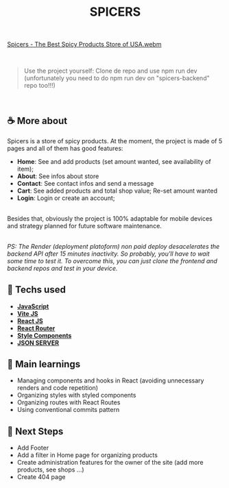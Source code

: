 <h1 align=center> SPICERS </h1>

<br>

[Spicers - The Best Spicy Products Store of USA.webm](https://github.com/roberiof/spicers-frontend/assets/107323497/2d65d3f4-05ea-4dd8-a86c-7ce63d8f189d)

<br>

> Use the project yourself: Clone de repo and use npm run dev (unfortunately you need to do npm run dev on "spicers-backend" repo too!!!)

<br>

## ☕ More about 
Spicers is a store of spicy products. At the moment, the project is made of 5 pages and all of them has good features:
  * **Home**: See and add products (set amount wanted, see availability of item); 
  * **About**: See infos about store
  * **Contact**: See contact infos and send a message
  * **Cart**: See added products and total shop value; Re-set amount wanted 
  * **Login**: Login or create an account;
<br>
Besides that, obviously the project is 100% adaptable for mobile devices and strategy planned for future software maintenance.

<br> 
<br> 

_*PS:* The Render (deployment platoform) non paid deploy desacelerates the backend API after 15 minutes inactivity. So probably, you'll have to wait some time to test it. To overcome this, you can just clone the frontend and backend repos and test in your device._



## 🚀 Techs used 
* **[ JavaScript ](https://developer.mozilla.org/en-US/docs/Web/JavaScript)**
* **[ Vite JS ](https://vitejs.dev/)**
* **[ React JS ](https://reactjs.org/docs/getting-started.html)**
* **[ React Router ](https://reactrouter.com/en/main/components/route)**
* **[ Style Components ](https://styled-components.com/)**
* **[ JSON SERVER ](https://www.npmjs.com/package/json-server)**


## 📝 Main learnings
* Managing components and hooks in React (avoiding unnecessary renders and code repetition)
* Organizing styles with styled components
* Organizing routes with React Routes
* Using conventional commits pattern

## 🧱 Next Steps
* Add Footer 
* Add a filter in Home page for organizing products
* Create administration features for the owner of the site (add more products, see shops ...)
* Create 404 page 


